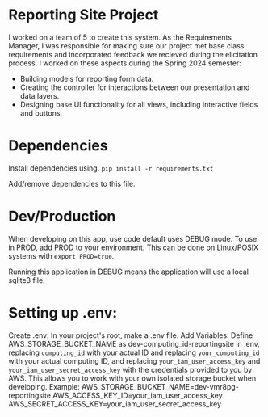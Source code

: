 # Reporting Site Project

I worked on a team of 5 to create this system. As the Requirements Manager, I was responsible for making sure our project met base class requirements and incorporated feedback we recieved during the elicitation process. I worked on these aspects during the Spring 2024 semester:
- Building models for reporting form data.
- Creating the controller for interactions between our presentation and data layers.
- Designing base UI functionality for all views, including interactive fields and buttons.

# Dependencies

Install dependencies using.
`pip install -r requirements.txt`

Add/remove dependencies to this file.

# Dev/Production

When developing on this app, use code default uses DEBUG mode. To use in PROD, add PROD to your environment.
This can be done on Linux/POSIX systems with `export PROD=true`.

Running this application in DEBUG means the application will use a local sqlite3 file.

# Setting up .env:

Create .env: In your project's root, make a .env file.
Add Variables: Define AWS_STORAGE_BUCKET_NAME as dev-computing_id-reportingsite in .env, replacing `computing_id` with your actual ID and replacing `your_computing_id` with your actual computing ID, and replacing `your_iam_user_access_key` and `your_iam_user_secret_access_key` with the credentials provided to you by AWS. This allows you to work with your own isolated storage bucket when developing.
Example:
AWS_STORAGE_BUCKET_NAME=dev-vmr8pg-reportingsite
AWS_ACCESS_KEY_ID=your_iam_user_access_key
AWS_SECRET_ACCESS_KEY=your_iam_user_secret_access_key